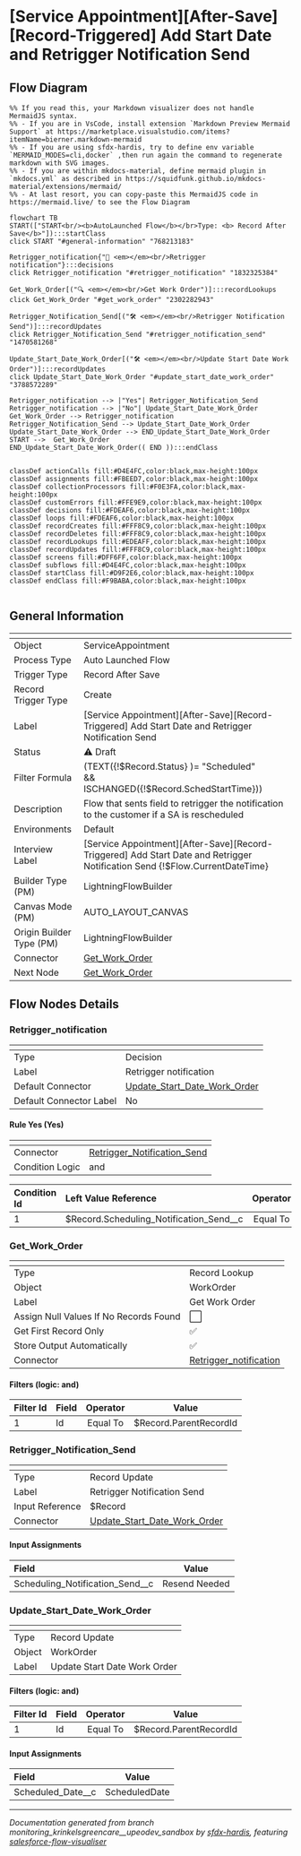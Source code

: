 # [Service Appointment][After-Save][Record-Triggered] Add Start Date and Retrigger Notification Send

## Flow Diagram

```mermaid
%% If you read this, your Markdown visualizer does not handle MermaidJS syntax.
%% - If you are in VsCode, install extension `Markdown Preview Mermaid Support` at https://marketplace.visualstudio.com/items?itemName=bierner.markdown-mermaid
%% - If you are using sfdx-hardis, try to define env variable `MERMAID_MODES=cli,docker` ,then run again the command to regenerate markdown with SVG images.
%% - If you are within mkdocs-material, define mermaid plugin in `mkdocs.yml` as described in https://squidfunk.github.io/mkdocs-material/extensions/mermaid/
%% - At last resort, you can copy-paste this MermaidJS code in https://mermaid.live/ to see the Flow Diagram

flowchart TB
START(["START<br/><b>AutoLaunched Flow</b></br>Type: <b> Record After Save</b>"]):::startClass
click START "#general-information" "768213183"

Retrigger_notification{"🔀 <em></em><br/>Retrigger notification"}:::decisions
click Retrigger_notification "#retrigger_notification" "1832325384"

Get_Work_Order[("🔍 <em></em><br/>Get Work Order")]:::recordLookups
click Get_Work_Order "#get_work_order" "2302282943"

Retrigger_Notification_Send[("🛠️ <em></em><br/>Retrigger Notification Send")]:::recordUpdates
click Retrigger_Notification_Send "#retrigger_notification_send" "1470581268"

Update_Start_Date_Work_Order[("🛠️ <em></em><br/>Update Start Date Work Order")]:::recordUpdates
click Update_Start_Date_Work_Order "#update_start_date_work_order" "3788572289"

Retrigger_notification --> |"Yes"| Retrigger_Notification_Send
Retrigger_notification --> |"No"| Update_Start_Date_Work_Order
Get_Work_Order --> Retrigger_notification
Retrigger_Notification_Send --> Update_Start_Date_Work_Order
Update_Start_Date_Work_Order --> END_Update_Start_Date_Work_Order
START -->  Get_Work_Order
END_Update_Start_Date_Work_Order(( END )):::endClass


classDef actionCalls fill:#D4E4FC,color:black,max-height:100px
classDef assignments fill:#FBEED7,color:black,max-height:100px
classDef collectionProcessors fill:#F0E3FA,color:black,max-height:100px
classDef customErrors fill:#FFE9E9,color:black,max-height:100px
classDef decisions fill:#FDEAF6,color:black,max-height:100px
classDef loops fill:#FDEAF6,color:black,max-height:100px
classDef recordCreates fill:#FFF8C9,color:black,max-height:100px
classDef recordDeletes fill:#FFF8C9,color:black,max-height:100px
classDef recordLookups fill:#EDEAFF,color:black,max-height:100px
classDef recordUpdates fill:#FFF8C9,color:black,max-height:100px
classDef screens fill:#DFF6FF,color:black,max-height:100px
classDef subflows fill:#D4E4FC,color:black,max-height:100px
classDef startClass fill:#D9F2E6,color:black,max-height:100px
classDef endClass fill:#F9BABA,color:black,max-height:100px


```

## General Information

|<!-- -->|<!-- -->|
|:---|:---|
|Object|ServiceAppointment|
|Process Type| Auto Launched Flow|
|Trigger Type| Record After Save|
|Record Trigger Type| Create|
|Label|[Service Appointment][After-Save][Record-Triggered] Add Start Date and Retrigger Notification Send|
|Status|⚠️ Draft|
|Filter Formula|(TEXT({!$Record.Status} )= "Scheduled"<br/>&&<br/>ISCHANGED({!$Record.SchedStartTime}))|
|Description|Flow that sents field to retrigger the notification to the customer if a SA is rescheduled|
|Environments|Default|
|Interview Label|[Service Appointment][After-Save][Record-Triggered] Add Start Date and Retrigger Notification Send {!$Flow.CurrentDateTime}|
| Builder Type (PM)|LightningFlowBuilder|
| Canvas Mode (PM)|AUTO_LAYOUT_CANVAS|
| Origin Builder Type (PM)|LightningFlowBuilder|
|Connector|[Get_Work_Order](#get_work_order)|
|Next Node|[Get_Work_Order](#get_work_order)|


## Flow Nodes Details

### Retrigger_notification

|<!-- -->|<!-- -->|
|:---|:---|
|Type|Decision|
|Label|Retrigger notification|
|Default Connector|[Update_Start_Date_Work_Order](#update_start_date_work_order)|
|Default Connector Label|No|


#### Rule Yes (Yes)

|<!-- -->|<!-- -->|
|:---|:---|
|Connector|[Retrigger_Notification_Send](#retrigger_notification_send)|
|Condition Logic|and|




|Condition Id|Left Value Reference|Operator|Right Value|
|:-- |:-- |:--:|:--: |
|1|$Record.Scheduling_Notification_Send__c| Equal To|Send|




### Get_Work_Order

|<!-- -->|<!-- -->|
|:---|:---|
|Type|Record Lookup|
|Object|WorkOrder|
|Label|Get Work Order|
|Assign Null Values If No Records Found|⬜|
|Get First Record Only|✅|
|Store Output Automatically|✅|
|Connector|[Retrigger_notification](#retrigger_notification)|


#### Filters (logic: **and**)

|Filter Id|Field|Operator|Value|
|:-- |:-- |:--:|:--: |
|1|Id| Equal To|$Record.ParentRecordId|




### Retrigger_Notification_Send

|<!-- -->|<!-- -->|
|:---|:---|
|Type|Record Update|
|Label|Retrigger Notification Send|
|Input Reference|$Record|
|Connector|[Update_Start_Date_Work_Order](#update_start_date_work_order)|


#### Input Assignments

|Field|Value|
|:-- |:--: |
|Scheduling_Notification_Send__c|Resend Needed|




### Update_Start_Date_Work_Order

|<!-- -->|<!-- -->|
|:---|:---|
|Type|Record Update|
|Object|WorkOrder|
|Label|Update Start Date Work Order|


#### Filters (logic: **and**)

|Filter Id|Field|Operator|Value|
|:-- |:-- |:--:|:--: |
|1|Id| Equal To|$Record.ParentRecordId|




#### Input Assignments

|Field|Value|
|:-- |:--: |
|Scheduled_Date__c|ScheduledDate|








___

_Documentation generated from branch monitoring_krinkelsgreencare__upeodev_sandbox by [sfdx-hardis](https://sfdx-hardis.cloudity.com), featuring [salesforce-flow-visualiser](https://github.com/toddhalfpenny/salesforce-flow-visualiser)_